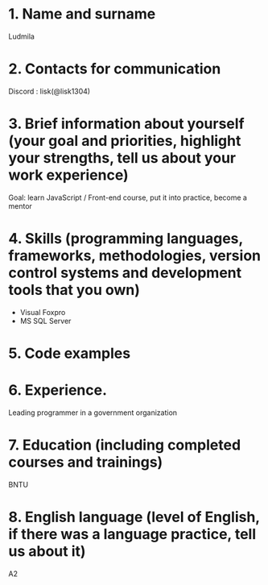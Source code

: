 # 1. Name and surname
Ludmila

# 2. Contacts for communication
Discord : lisk(@lisk1304)

# 3. Brief information about yourself (your goal and priorities, highlight your strengths, tell us about your work experience)
Goal: learn JavaScript / Front-end course, put it into practice, become a mentor

# 4. Skills (programming languages, frameworks, methodologies, version control systems and development tools that you own)
* Visual Foxpro
* MS SQL Server

# 5. Code examples

# 6. Experience.
Leading programmer in a government organization

# 7. Education (including completed courses and trainings)
BNTU
# 8. English language (level of English, if there was a language practice, tell us about it)
A2
